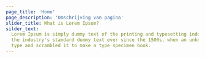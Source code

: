 ```yaml
---
page_title: 'Home'
page_description: 'Omschrijving van pagina'
slider_title: What is Lorem Ipsum?
silder_text:
  Lorem Ipsum is simply dummy text of the printing and typesetting industry. Lorem Ipsum has been
  the industry's standard dummy text ever since the 1500s, when an unknown printer took a galley of
  type and scrambled it to make a type specimen book.
---
```

